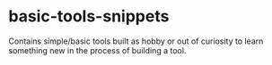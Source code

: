# basic-tools-snippets

Contains simple/basic tools built as hobby or out of curiosity to learn something new in the process of building a tool. 
